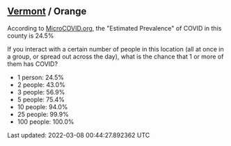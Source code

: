 
## [Vermont](/united-states/vermont) / Orange

According to [MicroCOVID.org](http://microcovid.org),
the "Estimated Prevalence" of COVID in this county is 24.5%

If you interact with a certain number of people in this location
(all at once in a group, or spread out across the day), what is the chance that
1 or more of them has COVID?

- 1 person: 24.5%
- 2 people: 43.0%
- 3 people: 56.9%
- 5 people: 75.4%
- 10 people: 94.0%
- 25 people: 99.9%
- 100 people: 100.0%

Last updated: 2022-03-08 00:44:27.892362 UTC
